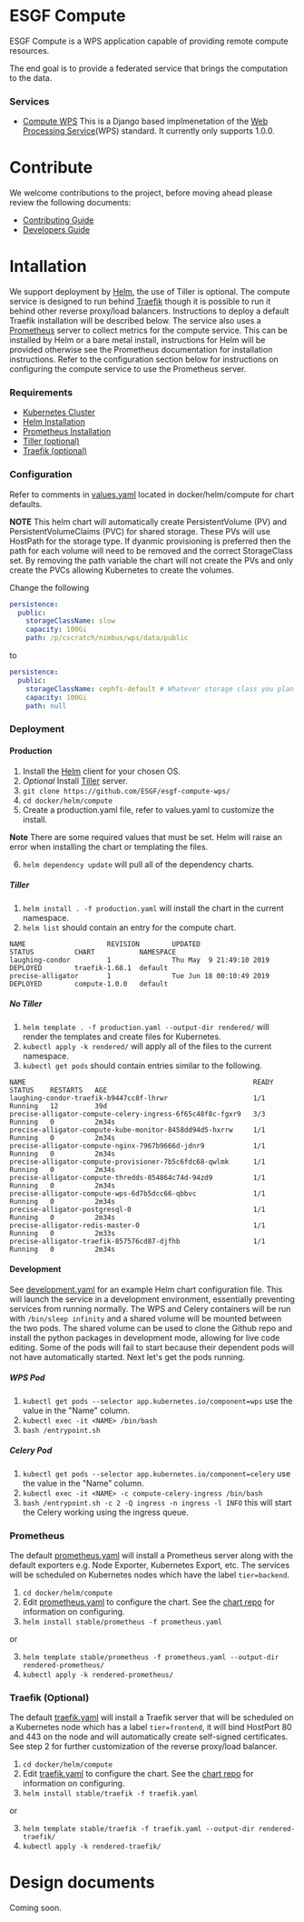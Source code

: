 # ESGF Compute
ESGF Compute is a WPS application capable of providing remote compute resources. 

The end goal is to provide a federated service that brings the computation to the data.

### Services
* [Compute WPS](compute/compute-wps) This is a Django based implmenetation of the [Web Processing Service](http://www.opengeospatial.org/standards/wps)(WPS) standard. It currently only supports 1.0.0.

# Contribute
We welcome contributions to the project, before moving ahead please review the following documents:

* [Contributing Guide](CONTRIBUTING.md)
* [Developers Guide](DEVELOPER.md)

# Intallation
We support deployment by [Helm](https://helm.sh/), the use of Tiller is optional. The compute service is designed to run behind [Traefik](https://docs.traefik.io/) though it is possible to run it behind other reverse proxy/load balancers. Instructions to deploy a default Traefik installation will be described below. The service also uses a [Prometheus](https://prometheus.io/) server to collect metrics for the compute service. This can be installed by Helm or a bare metal install, instructions for Helm will be provided otherwise see the Prometheus documentation for installation instructions. Refer to the configuration section below for instructions on configuring the compute service to use the Prometheus server.

### Requirements
* [Kubernetes Cluster](https://kubernetes.io/docs/setup/pick-right-solution/)
* [Helm Installation](https://helm.sh/docs/using_helm/#install-helm)
* [Prometheus Installation](https://prometheus.io/docs/prometheus/latest/installation/)
* [Tiller (optional)](https://helm.sh/docs/using_helm/#installing-tiller)
* [Traefik (optional)](https://docs.traefik.io/)

### Configuration
Refer to comments in [values.yaml](docker/helm/compute/values.yaml) located in docker/helm/compute for chart defaults.

**NOTE** This helm chart will automatically create PersistentVolume (PV) and PersistentVolumeClaims (PVC) for shared storage. These PVs will use HostPath for the storage type. If dyanmic provisioning is preferred then the path for each volume will need to be removed and the correct StorageClass set. By removing the path variable the chart will not create the PVs and only create the PVCs allowing Kubernetes to create the volumes.

Change the following
```yaml
persistence:
  public:
    storageClassName: slow
    capacity: 100Gi
    path: /p/cscratch/nimbus/wps/data/public
```
to
```yaml
persistence:
  public:
    storageClassName: cephfs-default # Whatever storage class you plan to use
    capacity: 100Gi
    path: null
```

### Deployment

#### Production
1. Install the [Helm](https://helm.sh/docs/using_helm/#installing-helm) client for your chosen OS.
2. *Optional* Install [Tiller](https://helm.sh/docs/using_helm/#installing-tiller) server.
3. `git clone https://github.com/ESGF/esgf-compute-wps/`
4. `cd docker/helm/compute`
5. Create a production.yaml file, refer to values.yaml to customize the install.

**Note** There are some required values that must be set. Helm will raise an error when installing the chart or templating the files.

6. `helm dependency update` will pull all of the dependency charts.

##### Tiller
1. `helm install . -f production.yaml` will install the chart in the current namespace.
2. `helm list` should contain an entry for the compute chart.
```
NAME                    REVISION        UPDATED                         STATUS          CHART           NAMESPACE
laughing-condor         1               Thu May  9 21:49:10 2019        DEPLOYED        traefik-1.68.1  default
precise-alligator       1               Tue Jun 18 00:10:49 2019        DEPLOYED        compute-1.0.0   default
```

##### No Tiller
1. `helm template . -f production.yaml --output-dir rendered/` will render the templates and create files for Kubernetes.
2. `kubectl apply -k rendered/` will apply all of the files to the current namespace.
3. `kubectl get pods` should contain entries similar to the following.
```
NAME                                                        READY   STATUS    RESTARTS   AGE
laughing-condor-traefik-b9447cc8f-lhrwr                     1/1     Running   12         39d
precise-alligator-compute-celery-ingress-6f65c48f8c-fgxr9   3/3     Running   0          2m34s
precise-alligator-compute-kube-monitor-8458dd94d5-hxrrw     1/1     Running   0          2m34s
precise-alligator-compute-nginx-7967b9666d-jdnr9            1/1     Running   0          2m34s
precise-alligator-compute-provisioner-7b5c6fdc68-qwlmk      1/1     Running   0          2m34s
precise-alligator-compute-thredds-854864c74d-94zd9          1/1     Running   0          2m34s
precise-alligator-compute-wps-6d7b5dcc66-qbbvc              1/1     Running   0          2m34s
precise-alligator-postgresql-0                              1/1     Running   0          2m34s
precise-alligator-redis-master-0                            1/1     Running   0          2m33s
precise-alligator-traefik-857576cd87-djfhb                  1/1     Running   0          2m34s
```

#### Development
See [development.yaml](docker/helm/compute/development.yaml) for an example Helm chart configuration file.
This will launch the service in a development environment, essentially preventing services from running
normally. The WPS and Celery containers will be run with `/bin/sleep infinity` and a shared volume will be
mounted between the two pods. The shared volume can be used to clone the Github repo and install the python
packages in development mode, allowing for live code editing. Some of the pods will fail to start because 
their dependent pods will not have automatically started. Next let's get the pods running.

##### WPS Pod
1. `kubectl get pods --selector app.kubernetes.io/component=wps` use the value in the "Name" column.
2. `kubectl exec -it <NAME> /bin/bash`
3. `bash /entrypoint.sh`

##### Celery Pod
1. `kubectl get pods --selector app.kubernetes.io/component=celery` use the value in the "Name" column.
2. `kubectl exec -it <NAME> -c compute-celery-ingress /bin/bash`
3. `bash /entrypoint.sh -c 2 -Q ingress -n ingress -l INFO` this will start the Celery working using the ingress queue.

### Prometheus
The default [prometheus.yaml](docker/helm/compute/prometheus.yaml) will install a Prometheus server along with the default exporters e.g. Node Exporter, Kubernetes Export, etc. The services will be scheduled on Kubernetes nodes which have the label `tier=backend`.
1. `cd docker/helm/compute`
2. Edit [prometheus.yaml](docker/helm/compute/prometheus.yaml) to configure the chart. See the [chart repo](https://github.com/helm/charts/tree/master/stable/prometheus) for information on configuring.
3. `helm install stable/prometheus -f prometheus.yaml`

or

3. `helm template stable/prometheus -f prometheus.yaml --output-dir rendered-prometheus/`
4. `kubectl apply -k rendered-prometheus/`

### Traefik **(Optional)**
The default [traefik.yaml](docker/helm/compute/traefik.yaml) will install a Traefik server that will be scheduled on a Kubernetes node which has a label `tier=frontend`, it will bind HostPort 80 and 443 on the node and will automatically create self-signed certificates. See step 2 for further customization of the reverse proxy/load balancer.
1. `cd docker/helm/compute`
2. Edit [traefik.yaml](docker/helm/compute/traefik.yaml) to configure the chart. See the [chart repo](https://github.com/helm/charts/tree/master/stable/traefik) for information on configuring.
3. `helm install stable/traefik -f traefik.yaml`

or

3. `helm template stable/traefik -f traefik.yaml --output-dir rendered-traefik/`
4. `kubectl apply -k rendered-traefik/`

# Design documents
Coming soon.
